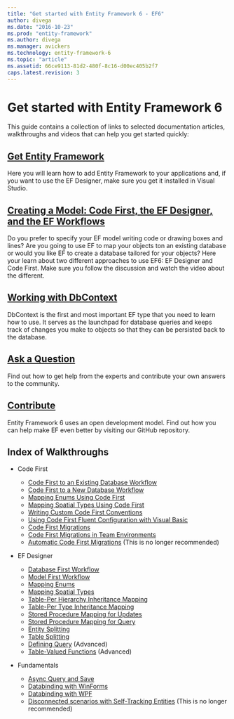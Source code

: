 ```yaml
---
title: "Get started with Entity Framework 6 - EF6"
author: divega
ms.date: "2016-10-23"
ms.prod: "entity-framework"
ms.author: divega
ms.manager: avickers
ms.technology: entity-framework-6
ms.topic: "article"
ms.assetid: 66ce9113-81d2-480f-8c16-d00ec405b2f7
caps.latest.revision: 3
---
```

# Get started with Entity Framework 6

This guide contains a collection of links to selected documentation articles, walkthroughs and videos that can help you get started quickly:

## [Get Entity Framework](~/ef6/fundamentals/install.md)
Here you will learn how to add Entity Framework to your applications and, if you want to use the EF Designer, make sure you get it installed in Visual Studio.

## [Creating a Model: Code First, the EF Designer, and the EF Workflows](~/ef6/modeling/index.md)
Do you prefer to specify your EF model writing code or drawing boxes and lines?
Are you going to use EF to map your objects ton an existing database or would you like EF to create a database tailored for your objects?
Here your learn about two different approaches to use EF6: EF Designer and Code First.
Make sure you follow the discussion and watch the video about the different.

## [Working with DbContext](~/ef6/fundamentals/working-with-dbcontext.md)
DbContext is the first and most important EF type that you need to learn how to use. It serves as the launchpad for database queries and keeps track of changes you make to objects so that they can be persisted back to the database.

## [Ask a Question](~/ef6/resources/get-help.md)
Find out how to get help from the experts and contribute your own answers to the community.

## [Contribute](http://github.com/aspnet/EntityFramework6/)
Entity Framework 6 uses an open development model. Find out how you can help make EF even better by visiting our GitHub repository.

## Index of Walkthroughs

- Code First
  - [Code First to an Existing Database Workflow](~/ef6/modeling/code-first/workflows/existing-database.md)
  - [Code First to a New Database Workflow](~/ef6/modeling/code-first/workflows/new-database.md)
  - [Mapping Enums Using Code First](~/ef6/modeling/code-first/data-types/enums.md)
  - [Mapping Spatial Types Using Code First](~/ef6/modeling/code-first/data-types/spatial.md)
  - [Writing Custom Code First Conventions](~/ef6/modeling/code-first/conventions/custom.md)
  - [Using Code First Fluent Configuration with Visual Basic](~/ef6/modeling/code-first/fluent/vb.md)
  - [Code First Migrations](~/ef6/modeling/code-first/migrations/index.md)
  - [Code First Migrations in Team Environments](~/ef6/modeling/code-first/migrations/teams.md)
  - [Automatic Code First Migrations](~/ef6/modeling/code-first/migrations/automatic.md) (This is no longer recommended)

- EF Designer
  - [Database First Workflow](~/ef6/modeling/designer/workflows/database-first.md)
  - [Model First Workflow](~/ef6/modeling/designer/workflows/model-first.md)
  - [Mapping Enums](~/ef6/modeling/designer/data-types/enums.md)
  - [Mapping Spatial Types](~/ef6/modeling/designer/data-types/spatial.md)
  - [Table-Per Hierarchy Inheritance Mapping](~/ef6/modeling/designer/inheritance/tph.md)
  - [Table-Per Type Inheritance Mapping](~/ef6/modeling/designer/inheritance/tpt.md)
  - [Stored Procedure Mapping for Updates](~/ef6/modeling/designer/stored-procedures/cud.md)
  - [Stored Procedure Mapping for Query](~/ef6/modeling/designer/stored-procedures/query.md)
  - [Entity Splitting](~/ef6/modeling/designer/entity-splitting.md)
  - [Table Splitting](~/ef6/modeling/designer/table-splitting.md)
  - [Defining Query](~/ef6/modeling/designer/advanced/defining-query.md) (Advanced)
  - [Table-Valued Functions](~/ef6/modeling/designer/advanced/tvfs.md) (Advanced)

- Fundamentals
  - [Async Query and Save](~/ef6/fundamentals/async.md)
  - [Databinding with WinForms](~/ef6/fundamentals/databinding/winforms.md)
  - [Databinding with WPF](~/ef6/fundamentals/databinding/wpf.md)
  - [Disconnected scenarios with Self-Tracking Entities](~/ef6/fundamentals/disconnected-entities/self-tracking-entities/walkthrough.md) (This is no longer recommended)
